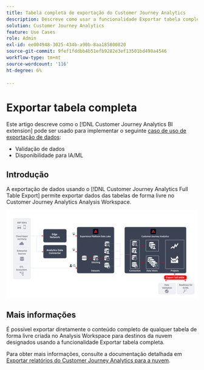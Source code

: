 ```yaml
---
title: Tabela completa de exportação do Customer Journey Analytics
description: Descreve como usar a funcionalidade Exportar tabela completa para validar seus dados ou usar seus dados para IA/ML.
solution: Customer Journey Analytics
feature: Use Cases
role: Admin
exl-id: ee004948-3025-434b-a90b-8aa185800820
source-git-commit: 9fef1fddbb4b51efb9282e3ef13501bd498a4546
workflow-type: tm+mt
source-wordcount: '116'
ht-degree: 6%

---
```


# Exportar tabela completa

Este artigo descreve como o [!DNL Customer Journey Analytics BI extension] pode ser usado para implementar o seguinte [caso de uso de exportação de dados](overview.md):

- Validação de dados
- Disponibilidade para IA/ML

## Introdução

A exportação de dados usando o [!DNL Customer Journey Analytics Full Table Export] permite exportar dados das tabelas de forma livre no Customer Journey Analytics Analysis Workspace.

![Extensão de BI](../assets/export-full-table.svg)

## Mais informações

É possível exportar diretamente o conteúdo completo de qualquer tabela de forma livre criada no Analysis Workspace para destinos da nuvem designados usando a funcionalidade Exportar tabela completa.

Para obter mais informações, consulte a documentação detalhada em [Exportar relatórios do Customer Journey Analytics para a nuvem](/help/analysis-workspace/export/export-cloud.md).
